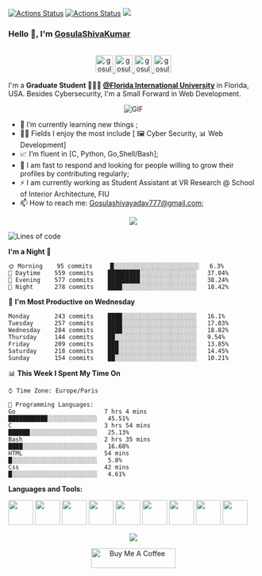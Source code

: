 [![Actions Status](https://github.com/gosulashivakumar/gosulashivakumar/workflows/wakatime-stats/badge.svg)](https://github.com/gosulashivakumar/gosulashivakumar/actions)
[![Actions Status](https://github.com/gosulashivakumar/gosulashivakumar/workflows/update-gh-activity/badge.svg)](https://github.com/gosulashivakumar/gosulashivakumar/actions)
![](https://visitor-badge.glitch.me/badge?page_id=gosulashivakumar.gosulashivakumar)

### Hello 👋, I'm [GosulaShivaKumar](https://gosulashivakumar.github.io) 

<p align="center">
<br/>
<a href="https://twitter.com/Shellbee">
  <img alt="gosulashivakumar | Twitter" width="35px" src="https://image.flaticon.com/icons/svg/2111/2111703.svg" />
</a>
<a href="https://www.linkedin.com/in/gosulashivakumar">
  <img alt="gosulashivakumar's LinkdeIN" width="35px" src="https://image.flaticon.com/icons/svg/2111/2111465.svg" />
</a>

<a href="https://www.instagram.com/s.h.i.v.a_yadav">
  <img alt="gosulashivakumar's Instagram" width="35px" src="https://image.flaticon.com/icons/svg/2111/2111421.svg" />
</a>
<a href="https://open.spotify.com/user/">
  <img alt="gosulashivakumar's Spotify" width="35px" src="https://image.flaticon.com/icons/svg/2111/2111627.svg" />
</a>
</p>

I'm a **Graduate Student 👨🏽‍💼 [@Florida International University](https://fiu.edu)** in Florida, USA. <!I also work as a **Student Assistant- Research[@FIU](https://fiu.edu)**> Besides Cybersecurity, I'm a Small Forward in Web Development.

<p align="center">
<img align="center" alt="GIF" src="https://media1.tenor.com/images/1c6140897565e34a4e98f618e220dc0d/tenor.gif?itemid=9358372" />
</p>

- 📖 I’m currently learning new things ;
- 🤹🏽 Fields I enjoy the most include [ 🖼 Cyber Security, 📊 Web Development]
- 📈 I’m fluent in [C, Python, Go,Shell/Bash];
- 💬 I am fast to respond and looking for people willing to grow their profiles by contributing regularly;
- ⚡️ I am currently working as Student Assistant at VR Research @ School of Interior Architecture, FIU
- 📫 How to reach me: <Gosulashivayadav777@gmail.com>;

<p align="center">
  <img alig src="https://github-profile-trophy.vercel.app/?username=gosulashivakumar&column=6&rank=SSS,SS,S,AAA,AA,A,B,C" />
</p>



<!--START_SECTION:waka-->
![Lines of code](https://img.shields.io/badge/From%20Hello%20World%20I%27ve%20Written-17.3%20million%20lines%20of%20code-blue)

**I'm a Night 🦉** 

```text
🌞 Morning    95 commits     █░░░░░░░░░░░░░░░░░░░░░░░░   6.3% 
🌆 Daytime    559 commits    █████████░░░░░░░░░░░░░░░░   37.04% 
🌃 Evening    577 commits    █████████░░░░░░░░░░░░░░░░   38.24% 
🌙 Night      278 commits    ████░░░░░░░░░░░░░░░░░░░░░   18.42%

```
📅 **I'm Most Productive on Wednesday** 

```text
Monday       243 commits    ████░░░░░░░░░░░░░░░░░░░░░   16.1% 
Tuesday      257 commits    ████░░░░░░░░░░░░░░░░░░░░░   17.03% 
Wednesday    284 commits    ████░░░░░░░░░░░░░░░░░░░░░   18.82% 
Thursday     144 commits    ██░░░░░░░░░░░░░░░░░░░░░░░   9.54% 
Friday       209 commits    ███░░░░░░░░░░░░░░░░░░░░░░   13.85% 
Saturday     218 commits    ███░░░░░░░░░░░░░░░░░░░░░░   14.45% 
Sunday       154 commits    ██░░░░░░░░░░░░░░░░░░░░░░░   10.21%

```


📊 **This Week I Spent My Time On** 

```text
⌚︎ Time Zone: Europe/Paris

💬 Programming Languages: 
Go                         7 hrs 4 mins        ███████████░░░░░░░░░░░░░░   45.51% 
C                          3 hrs 54 mins       ██████░░░░░░░░░░░░░░░░░░░   25.13% 
Bash                       2 hrs 35 mins       ████░░░░░░░░░░░░░░░░░░░░░   16.68% 
HTML                       54 mins             █░░░░░░░░░░░░░░░░░░░░░░░░   5.8% 
Css                        42 mins             █░░░░░░░░░░░░░░░░░░░░░░░░   4.61%

```


<!--END_SECTION:waka-->

**Languages and Tools:**  


<code><img height="50" src="https://image.flaticon.com/icons/svg/2942/2942156.svg"></code>
<code><img height="50" src="https://img.icons8.com/color/48/000000/golang.png"></code>
<code><img height="50" src="https://image.flaticon.com/icons/svg/1628/1628182.svg"></code>
<code><img height="50" src="https://image.flaticon.com/icons/png/512/2085/2085061.png"></code>
<code><img height="50" src="https://image.flaticon.com/icons/svg/2535/2535543.svg"></code>
<code><img height="50" src="https://cdn.icon-icons.com/icons2/1508/PNG/512/matlab_104289.png"></code>
<code><img height="50" src="https://image.flaticon.com/icons/svg/2721/2721297.svg"></code>
<code><img height="50" src="https://image.flaticon.com/icons/svg/752/752605.svg"></code>
<code><img height="50" src="https://image.flaticon.com/icons/svg/1680/1680899.svg"></code>

<p align="center">
<img align="center" src="https://github-readme-stats.vercel.app/api?username=gosulashivakumar&show_icons=true&hide_border=true">
</p>

<p align="center">
<a href="https://www.buymeacoffee.com/" target="_blank"><img src="https://cdn.buymeacoffee.com/buttons/default-red.png" alt="Buy Me A Coffee" height="40" width="170" ></a>
</p>
<!Readme is INSPIRED FROM @guilyx actually copied Haha anyway its a cool readme bruhv i couldn't resist myself>
